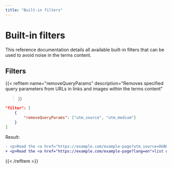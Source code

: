 ```yaml
---
title: "Built-in filters"
---
```


# Built-in filters

This reference documentation details all available built-in filters that can be used to avoid noise in the terms content.

## Filters

{{< refItem
    name="removeQueryParams"
    description="Removes specified query parameters from URLs in links and images within the terms content"
>}}

```json
"filter": [
    {
        "removeQueryParams": ["utm_source", "utm_medium"]
    }
]
```

Result:

```diff
- <p>Read the <a href="https://example.com/example-page?utm_source=OGB&utm_medium=website&lang=en">list of our affiliates</a>.</p>
+ <p>Read the <a href="https://example.com/example-page?lang=en">list of our affiliates</a>.</p>
```

{{< /refItem >}}
